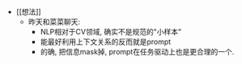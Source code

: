 - [[想法]]
	- 昨天和菜菜聊天:
		- NLP相对于CV领域, 确实不是规范的"小样本"
		- 能最好利用上下文关系的反而就是prompt
		- 的确, 把信息mask掉, prompt在任务驱动上也是更合理的一个.